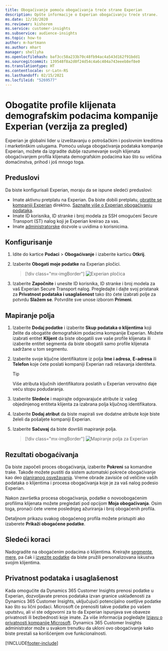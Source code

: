 ```yaml
---
title: Obogaćivanje pomoću obogaćivanja treće strane Experian
description: Opšte informacije o Experian obogaćivanju treće strane.
ms.date: 12/10/2020
ms.reviewer: kishorem
ms.service: customer-insights
ms.subservice: audience-insights
ms.topic: how-to
author: m-hartmann
ms.author: mhart
manager: shellyha
ms.openlocfilehash: baf3cc58a233b70c48fb94ac4a543d162f91bdd1
ms.sourcegitcommit: 139548f8a2d0f24d54c4a6c404a743eeeb8ef8e0
ms.translationtype: HT
ms.contentlocale: sr-Latn-RS
ms.lasthandoff: 02/15/2021
ms.locfileid: "5269577"
---
```

# <a name="enrich-customer-profiles-with-demographics-from-experian-preview"></a>Obogatite profile klijenata demografskim podacima kompanije Experian (verzija za pregled)

Experian je globalni lider u izveštavanju o potrošačkim i poslovnim kreditima i marketinškim uslugama. Pomoću usluga obogaćivanja podataka kompanije Experian, možete da izgradite dublje razumevanje svojih klijenata obogaćivanjem profila klijenata demografskim podacima kao što su veličina domaćinstva, prihod i još mnogo toga.

## <a name="prerequisites"></a>Preduslovi

Da biste konfigurisali Experian, moraju da se ispune sledeći preduslovi:

- Imate aktivnu pretplatu na Experian. Da biste dobili pretplatu, [obratite se kompaniji Experian](https://www.experian.com/marketing-services/contact) direktno. [Saznajte više o Experian obogaćivanju podataka](https://www.experian.com/marketing-services/microsoft?cmpid=ems_web_mci_cdppage).
- Imate ID korisnika, ID stranke i broj modela za SSH omogućeni Secure Transport (ST) nalog koji je Experian kreirao za vas.
- Imate [administratorske](permissions.md#administrator) dozvole u uvidima o korisnicima.

## <a name="configuration"></a>Konfigurisanje

1. Idite do kartice **Podaci** > **Obogaćivanje** i izaberite karticu **Otkrij**.

1. Izaberite **Obogati moje podatke** na Experian pločici.

   > [!div class="mx-imgBorder"]
   > ![Experian pločica](media/experian-tile.png "Experian pločica")

1. Izaberite **Započnite** i unesite ID korisnika, ID stranke i broj modela za vaš Experian Secure Transport nalog. Pregledajte i dajte svoj pristanak za **Privatnost podataka i usaglašenost** tako što ćete izabrati polje za potvrdu **Slažem se**. Potvrdite sve unose izborom **Primeni**.

## <a name="map-your-fields"></a>Mapiranje polja

1.  Izaberite **Dodaj podatke** i izaberite **Skup podataka o klijentima** koji želite da obogatite demografskim podacima kompanije Experian. Možete izabrati entitet **Klijent** da biste obogatili sve vaše profile klijenata ili izaberite entitet segmenta da biste obogatili samo profile klijenata sadržane u tom segmentu.

1. Izaberite svoje ključne identifikatore iz polja **Ime i adresa**, **E-adresa** ili **Telefon** koje ćete poslati kompaniji Experian radi rešavanja identiteta.

   > [!TIP]
   > Više atributa ključnih identifikatora poslatih u Experian verovatno daje veću stopu podudaranja.

1. Izaberite **Sledeće** i mapirajte odgovarajuće atribute iz vašeg objedinjenog entiteta klijenta za izabrana polja ključnog identifikatora.

1. Izaberite **Dodaj atribut** da biste mapirali sve dodatne atribute koje biste želeli da pošaljete kompaniji Experian.

1.  Izaberite **Sačuvaj** da biste dovršili mapiranje polja.

    > [!div class="mx-imgBorder"]
    > ![Mapiranje polja za Experian](media/experian-field-mapping.png "Mapiranje polja za Experian")

## <a name="enrichment-results"></a>Rezultati obogaćivanja

Da biste započeli proces obogaćivanja, izaberite **Pokreni** sa komandne trake. Takođe možete pustiti da sistem automatski pokreće obogaćivanje kao deo [planiranog osvežavanja](system.md#schedule-tab). Vreme obrade zavisiće od veličine vaših podataka o klijentima i procesa obogaćivanja koje je za vaš nalog podesio Experian.

Nakon završetka procesa obogaćivanja, podatke o novoobogaćenim profilima klijenata možete pregledati pod opcijom **Moja obogaćivanja**. Osim toga, pronaći ćete vreme poslednjeg ažuriranja i broj obogaćenih profila.

Detaljnom prikazu svakog obogaćenog profila možete pristupiti ako izaberete **Prikaži obogaćene podatke**.

## <a name="next-steps"></a>Sledeći koraci

Nadogradite na obogaćenim podacima o klijentima. Kreirajte [segmente](segments.md), [mere](measures.md), pa čak i [izvezite podatke](export-destinations.md) da biste pružili personalizovana iskustva svojim klijentima.

## <a name="data-privacy-and-compliance"></a>Privatnost podataka i usaglašenost

Kada omogućite da Dynamics 365 Customer Insights prenosi podatke u Experian, dozvoljavate prenos podataka izvan granice usklađenosti za Dynamics 365 Customer Insights, uključujući potencijalno osetljive podatke kao što su lični podaci. Microsoft će prenositi takve podatke po vašem uputstvu, ali vi ste odgovorni za to da Experian ispunjava sve obaveze privatnosti ili bezbednosti koje imate. Za više informacija pogledajte [Izjavu o privatnosti kompanije Microsoft](https://go.microsoft.com/fwlink/?linkid=396732).
Dynamics 365 Customer Insights administrator može u svakom trenutku da ukloni ovo obogaćivanje kako biste prestali sa korišćenjem ove funkcionalnosti.


[!INCLUDE[footer-include](../includes/footer-banner.md)]